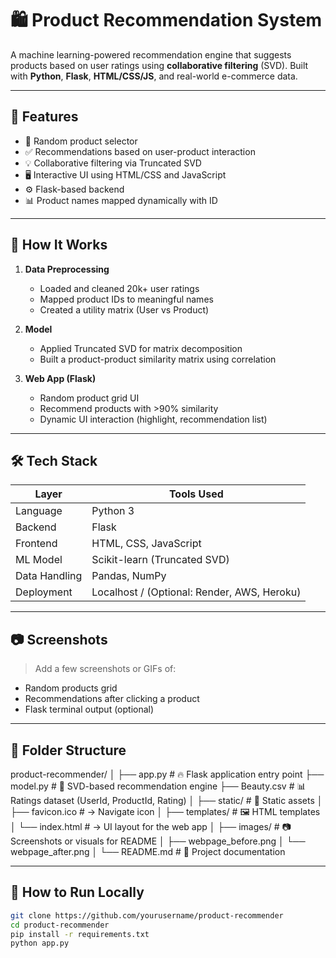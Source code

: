 # 🛍️ Product Recommendation System

A machine learning-powered recommendation engine that suggests products based on user ratings using **collaborative filtering** (SVD). Built with **Python**, **Flask**, **HTML/CSS/JS**, and real-world e-commerce data.

---

## 📌 Features

- 🔄 Random product selector
- ✅ Recommendations based on user-product interaction
- 💡 Collaborative filtering via Truncated SVD
- 🖥️ Interactive UI using HTML/CSS and JavaScript
- ⚙️ Flask-based backend
- 📊 Product names mapped dynamically with ID

---

## 🧠 How It Works

1. **Data Preprocessing**  
   - Loaded and cleaned 20k+ user ratings
   - Mapped product IDs to meaningful names
   - Created a utility matrix (User vs Product)

2. **Model**  
   - Applied Truncated SVD for matrix decomposition
   - Built a product-product similarity matrix using correlation

3. **Web App (Flask)**  
   - Random product grid UI
   - Recommend products with >90% similarity
   - Dynamic UI interaction (highlight, recommendation list)

---

## 🛠️ Tech Stack

| Layer        | Tools Used                       |
|--------------|----------------------------------|
| Language     | Python 3                         |
| Backend      | Flask                            |
| Frontend     | HTML, CSS, JavaScript            |
| ML Model     | Scikit-learn (Truncated SVD)     |
| Data Handling| Pandas, NumPy                    |
| Deployment   | Localhost / (Optional: Render, AWS, Heroku) |

---

## 📷 Screenshots

> Add a few screenshots or GIFs of:
- Random products grid
- Recommendations after clicking a product
- Flask terminal output (optional)

---

## 📁 Folder Structure
product-recommender/
│
├── app.py                  # 🔥 Flask application entry point
├── model.py                # 🧠 SVD-based recommendation engine
├── Beauty.csv              # 📊 Ratings dataset (UserId, ProductId, Rating)
│
├── static/                 # 🎨 Static assets
│   ├── favicon.ico         #    → Navigate icon
│
├── templates/              # 🖼️ HTML templates
│   └── index.html          #    → UI layout for the web app
│
├── images/                 # 📷 Screenshots or visuals for README
│   ├── webpage_before.png
│   └── webpage_after.png
│
└── README.md               # 📘 Project documentation


---

## 🚀 How to Run Locally

```bash
git clone https://github.com/yourusername/product-recommender
cd product-recommender
pip install -r requirements.txt
python app.py

